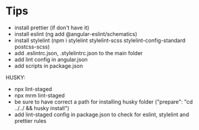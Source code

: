 # Tips

- install prettier (if don't have it)
- install eslint (ng add @angular-eslint/schematics)
- install stylelint (npm i stylelint stylelint-scss stylelint-config-standard postcss-scss)
- add .eslintrc.json, .stylelintrc.json to the main folder
- add lint config in angular.json
- add scripts in package.json

HUSKY:

- npx lint-staged
- npx mrm lint-staged
- be sure to have correct a path for installing husky folder ("prepare": "cd ../../ && husky install")
- add lint-staged config in package.json to check for eslint, stylelint and prettier rules
